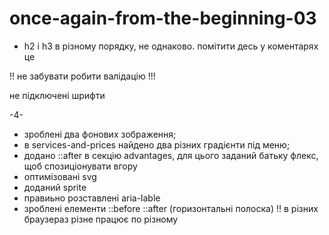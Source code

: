# once-again-from-the-beginning-03

- h2 i h3 в різному порядку, не однаково. помітити десь у коментарях це

!! не забувати робити валідацію !!!

не підключені шрифти

-4-

- зроблені два фонових зображення;
- в services-and-prices найдено два різних градієнти під меню;
- додано ::after в секцію advantages, для цього заданий батьку флекс, щоб спозиціонувати вгору
- оптимізовані svg
- доданий sprite
- правиьно розставлені aria-lable
- зроблені елементи ::before ::after (горизонтальні полоска)
!! в різних браузераз різне працює по різному
